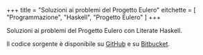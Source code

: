 +++
title     = "Soluzioni ai problemi del Progetto Eulero"
eitchette = [ "Programmazione", "Haskell", "Progetto Eulero" ]
+++

Soluzioni ai problemi del Progetto Eulero con Literate Haskell.

<!--more-->
Il codice sorgente è disponibile su
[GitHub](https://github.com/maurotrb/mt-euler "mt-euler on github")
e su
[Bitbucket](https://bitbucket.org/maurotrb/mt-euler "mt-euler on bitbucket").
